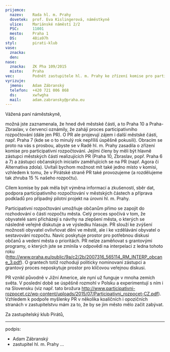 ```yaml
---
prijemce: 
  nazev:    Rada hl. m. Prahy
  dovetek:  prof. Eva Kislingerová, náměstkyně
  ulice:    Mariánské náměstí 2/2
  PSC:      11001
  mesto:    Praha 1
  DS:       48ia97h
styl:       pirati-klub
vase:
  znacka:   
  den:
nase:
  znacka:   ZK Pha 109/2015
  misto:    Praha
vec:        Podnět zastupitele hl. m. Prahy ke zřízení komise pro participativní rozpočtování
vyrizuje:   
  jmeno:    Adam Zábranský
  telefon:  +420 721 006 868
  ds:       xwfwgha
  mail:     adam.zabransky@praha.eu
---
```



Vážená paní náměstskyně, 

možná jste zaznamenala, že hned dvě městské části, a to Praha 10 a Praha-Zbraslav, v červenci oznámily, že zahájí proces participativního rozpočtování (dále jen PR). O PR ale projevují zájem i další městské části, např. Praha 7 (kde se o to minulý rok nepříliš úspěšně pokusili). Obracím se proto na vás s prosbou, abyste se v Radě hl. m. Prahy zasadila o zřízení komise pro participativní rozpočtování. Jejími členy by měli být hlavně zástupci městských částí realizujících PR (Praha 10, Zbraslav, popř. Praha 6 a 7) a zástupci občanských iniciativ zaměřujících se na PR (např. Agora či Alternativa zdola). Uvítali bychom možnost mít také jedno místo v komisi, vzhledem k tomu, že v Pirátské straně PR také provozujeme (a rozdělujeme tak zhruba 15 % našeho rozpočtu).

Cílem komise by pak měla být výměna informací a zkušeností, sběr dat, podpora participativního rozpočtování v městských částech a příprava podkladů pro případný pilotní projekt na úrovni hl. m. Prahy.

Participativní rozpočtování umožňuje občanům přímo se zapojit do rozhodování o části rozpočtu města. Celý proces spočívá v tom, že obyvatelé sami přicházejí s návrhy na zlepšení města, o kterých se následně veřejně diskutuje a ve výsledku hlasuje. PR slouží ke zvýšení možnosti obyvatel ovlivňovat dění ve městě, ale i ke vzdělávání obyvatel o sestavování rozpočtu. Navíc poskytuje prostor pro potřebnou diskusi občanů a vedení města o prioritách. PR nelze zaměňovat s grantovými programy, o kterých jste se zmínila v odpovědi na interpelaci z ledna tohoto roku (http://www.praha.eu/public/9a/c2/2b/2007316_565114_RM_INTERP_obcane_3.pdf). O grantech totiž rozhodují politicky nominovaní zástupci a grantový proces neposkytuje prostor pro klíčovou veřejnou diskusi.

PR vznikl původně v Jižní Americe, ale nyní už funguje v mnoha zemích světa. V poslední době se úspěšně rozmohl v Polsku a experimentují s ním i na Slovensku (viz např. tato brožura http://www.participativni-rozpocet.cz/wp-content/uploads/2015/07/Participativni_rozpocet-CZ.pdf). Vzhledem k podpoře myšlenky PR v několika koaličních i opozičních stranách v zastupitelstvu mám za to, že by se jím město mělo začít zabývat.

Za zastupitelský klub Pirátů,

---
podpis: 
  - Adam Zábranský
  - zastupitel hl. m. Prahy
...
